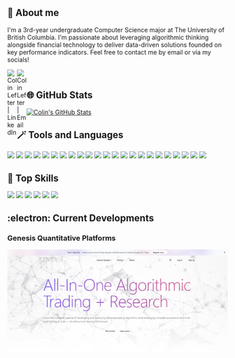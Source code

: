 ## :wave: About me

I'm a 3rd-year undergraduate Computer Science major at The University of British Columbia. I'm passionate about leveraging algorithmic thinking alongside financial technology to deliver data-driven solutions founded on key performance indicators. Feel free to contact me by email or via my socials!

[<img align="left" alt="Colin Lefter | LinkedIn" width="22px" src="https://github.com/gauravghongde/social-icons/blob/master/SVG/Color/LinkedIN.svg" />][linkedin]
[<img align="left" alt="Colin Lefter | Email" width="22px" src="https://github.com/gauravghongde/social-icons/blob/master/SVG/Color/Outlook.svg" />][email]

[linkedin]: https://www.linkedin.com/in/colin-lefter/
[email]: mailto:clefter@student.ubc.ca

<br>

## :globe_with_meridians: GitHub Stats

[![Colin's GitHub Stats](https://github-readme-stats-sigma-five.vercel.app/api?username=ColinLefter&count_private=true&show_icons=true&theme=tokyonight&include_all_commits=true)](https://github.com/anuraghazra/github-readme-stats)

## :magic_wand: Tools and Languages

![](https://img.shields.io/badge/-Python-indigo?logo=python&logoColor=white)
![](https://img.shields.io/badge/-Java-indigo?logo=Java)
![](https://img.shields.io/badge/-R-indigo?logo=R)
![](https://img.shields.io/badge/-TypeScript-indigo?logo=TypeScript&logoColor=white)
![](https://img.shields.io/badge/-HTML-indigo?logo=HTML5&logoColor=white)
![](https://img.shields.io/badge/-CSS-indigo?logo=CSS3)
![](https://img.shields.io/badge/-SQL-indigo?logo=MySQL&logoColor=white)
![](https://img.shields.io/badge/-React-indigo?logo=React&logoColor=white)
![](https://img.shields.io/badge/-Next.js-indigo?logo=Next.js&logoColor=white)
![](https://img.shields.io/badge/-MongoDB-indigo?logo=mongodb&logoColor=white)
![](https://img.shields.io/badge/-LaTeX-indigo?logo=latex)
![](https://img.shields.io/badge/-Tableau-indigo?logo=tableau&logoColor=white)
![](https://img.shields.io/badge/-Jupyter-indigo?logo=jupyter&logoColor=white)
![](https://img.shields.io/badge/-Plotly-indigo?logo=plotly)
![](https://img.shields.io/badge/-Pandas-indigo?logo=pandas)
![](https://img.shields.io/badge/-Scikitlearn-indigo?logo=scikitlearn&logoColor=white)
![](https://img.shields.io/badge/-Android%20Studio-indigo?logo=android&logoColor=white)
![](https://img.shields.io/badge/-IntelliJ%20IDEA-indigo?logo=intellijidea)
![](https://img.shields.io/badge/-Visual%20Studio%20Code-indigo?logo=visualstudiocode)
![](https://img.shields.io/badge/-Unreal%20Engine-indigo?logo=unrealengine)
![](https://img.shields.io/badge/-Seaborn-indigo?logo=seaborn)
![](https://img.shields.io/badge/-Git-indigo?logo=git&logoColor=white)
![](https://img.shields.io/badge/-GitHub-indigo?logo=github)

## :dart: Top Skills

![](https://img.shields.io/badge/-FinTech%20-indigo?&style=for-the-badge)
![](https://img.shields.io/badge/-Algorithmic%20Trading%20-indigo?&style=for-the-badge)
![](https://img.shields.io/badge/-Data%20Engineering-indigo?&style=for-the-badge)
![](https://img.shields.io/badge/-Data%20Structures-indigo?&style=for-the-badge)
![](https://img.shields.io/badge/-Machine%20Learning-indigo?&style=for-the-badge)
![](https://img.shields.io/badge/-Time%20Series%20Analysis%20-indigo?&style=for-the-badge)

## :electron: Current Developments

### Genesis Quantitative Platforms

[![GQP](assets/GQPLandingLightLatest.png)](https://github.com/ColinLefter/Genesis-Synapse-Showcase)

